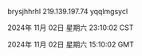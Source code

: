brysjhhrhl 219.139.197.74 yqqlmgsycl

2024年 11月 02日 星期六 23:10:02 CST

2024年 11月 02日 星期六 15:10:02 GMT
